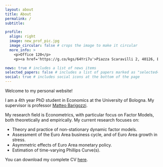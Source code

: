 ```yaml
---
layout: about
title: About
permalink: /
subtitle:

profile:
  align: right
  image: new_prof_pic.jpg
  image_circular: false # crops the image to make it circular
  more_info: >
    <p>Office 120</p>
    <p><a href='https://g.co/kgs/64Yri7u'>Piazza Scaravilli 2, 40126, Bologna (BO), Italy</a>,</p>

news: true # includes a list of news items
selected_papers: false # includes a list of papers marked as "selected={true}"
social: true # includes social icons at the bottom of the page
---
```


Welcome to my personal website! 

I am a 4th year PhD student in Economics at the University of Bologna. My supervisor 
is professor [Matteo Barigozzi](https://www.barigozzi.eu/Home.html). 

My research field is Econometrics, with particular focus on Factor Models, both theoretically and empirically. My current research focuses on:
<ul>
  <li>Theory and practice of non-stationary dynamic factor models.</li>
  <li>Assessment of the Euro Area business cycle, and of Euro Area growth in stress.</li>
  <li>Asymmetric effects of Euro Area monetary policy.</li>
  <li>Estimation of time-varying Phillips Curve(s).</li>
</ul>

You can download my complete CV <a href="https://claudiolissona.github.io/CV_Lissona.pdf">here</a>.
